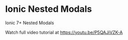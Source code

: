 # Ionic Nested Modals
 Ionic 7+ Nested Modals

 Watch full video tutorial at https://youtu.be/P5QAJiVZK-A
